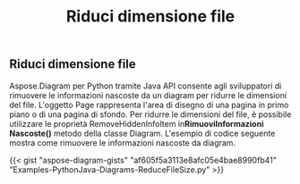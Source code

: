 ﻿---
title: Riduci dimensione file
type: docs
weight: 50
url: /it/python-java/reduce-file-size/
description: Questa sezione spiega come ridurre le dimensioni del file da diagram con Aspose.Diagram per Python tramite Java.
---
## **Riduci dimensione file**
 Aspose.Diagram per Python tramite Java API consente agli sviluppatori di rimuovere le informazioni nascoste da un diagram per ridurre le dimensioni del file.
 L'oggetto Page rappresenta l'area di disegno di una pagina in primo piano o di una pagina di sfondo. Per ridurre le dimensioni del file, è possibile utilizzare le proprietà RemoveHiddenInfoItem in**RimuoviInformazioni Nascoste()** metodo della classe Diagram. L'esempio di codice seguente mostra come rimuovere le informazioni nascoste da diagram.

{{< gist "aspose-diagram-gists" "af605f5a3113e8afc05e4bae8990fb41" "Examples-PythonJava-Diagrams-ReduceFileSize.py" >}}
